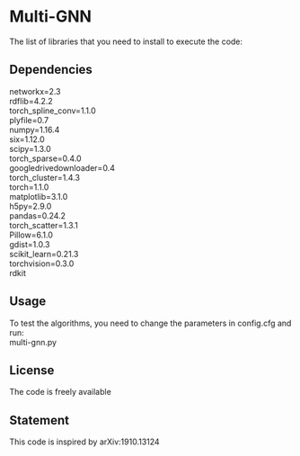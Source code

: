 # Multi-GNN
The list of libraries that you need to install to execute the code:

## Dependencies

networkx=2.3
<br>rdflib=4.2.2
<br>torch_spline_conv=1.1.0
<br>plyfile=0.7
<br>numpy=1.16.4
<br>six=1.12.0
<br>scipy=1.3.0
<br>torch_sparse=0.4.0
<br>googledrivedownloader=0.4
<br>torch_cluster=1.4.3
<br>torch=1.1.0
<br>matplotlib=3.1.0
<br>h5py=2.9.0
<br>pandas=0.24.2
<br>torch_scatter=1.3.1
<br>Pillow=6.1.0
<br>gdist=1.0.3
<br>scikit_learn=0.21.3
<br>torchvision=0.3.0
<br>rdkit

## Usage

To test the algorithms, you need to change the parameters in config.cfg and run:
<br>multi-gnn.py

## License

The code is freely available

## Statement

This code is inspired by arXiv:1910.13124
